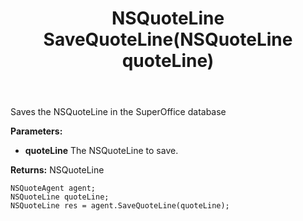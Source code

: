 ﻿---
uid: crmscript_ref_NSQuoteAgent_SaveQuoteLine
title: NSQuoteLine SaveQuoteLine(NSQuoteLine quoteLine)
intellisense: NSQuoteAgent.SaveQuoteLine
keywords: NSQuoteAgent, SaveQuoteLine
so.topic: reference
---

Saves the NSQuoteLine in the SuperOffice database

**Parameters:**
 - **quoteLine** The NSQuoteLine to save.

**Returns:** NSQuoteLine

```crmscript
NSQuoteAgent agent;
NSQuoteLine quoteLine;
NSQuoteLine res = agent.SaveQuoteLine(quoteLine);
```

